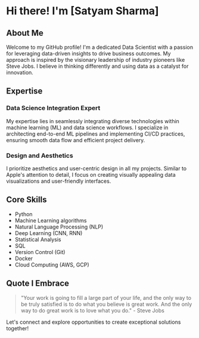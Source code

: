 # Hi there! I'm [Satyam Sharma]

## About Me 

Welcome to my GitHub profile! I'm a dedicated Data Scientist with a passion for leveraging data-driven insights to drive business outcomes. My approach is inspired by the visionary leadership of industry pioneers like Steve Jobs. I believe in thinking differently and using data as a catalyst for innovation.

## Expertise

### Data Science Integration Expert
My expertise lies in seamlessly integrating diverse technologies within machine learning (ML) and data science workflows. I specialize in architecting end-to-end ML pipelines and implementing CI/CD practices, ensuring smooth data flow and efficient project delivery.


### Design and Aesthetics
I prioritize aesthetics and user-centric design in all my projects. Similar to Apple's attention to detail, I focus on creating visually appealing data visualizations and user-friendly interfaces.

## Core Skills

- Python
- Machine Learning algorithms
- Natural Language Processing (NLP)
- Deep Learning (CNN, RNN)
- Statistical Analysis
- SQL
- Version Control (Git)
- Docker
- Cloud Computing (AWS, GCP)

## Quote I Embrace

> "Your work is going to fill a large part of your life, and the only way to be truly satisfied is to do what you believe is great work. And the only way to do great work is to love what you do." - Steve Jobs

Let's connect and explore opportunities to create exceptional solutions together!
